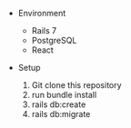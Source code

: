 * Environment

  - Rails 7
  - PostgreSQL
  - React

* Setup

  1. Git clone this repository
  2. run bundle install
  3. rails db:create
  4. rails db:migrate

